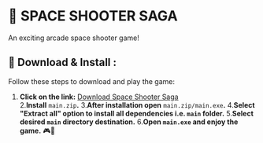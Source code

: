 # 🚀 SPACE SHOOTER SAGA  
An exciting arcade space shooter game!  

## 🔽 Download & Install  :
Follow these steps to download and play the game:  

1. **Click on the link:** [Download Space Shooter Saga](https://github.com/Shivambhandary75/space_shooter_game/releases/tag/v1.0.0)  
2.**Install** `main.zip`**.**
3.**After installation open** `main.zip/main.exe`**.**
4.**Select "Extract all" option to install all dependencies i.e. `main` folder.**
5.**Select desired `main` directory destination.**
6.**Open `main.exe` and enjoy the game.** 🎮🚀 

